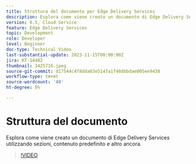 ```yaml
---
title: Struttura del documento per Edge Delivery Services
description: Esplora come viene creato un documento di Edge Delivery Services utilizzando sezioni, contenuto predefinito e altro ancora.
version: 6.5, Cloud Service
feature: Edge Delivery Services
topic: Development
role: Developer
level: Beginner
doc-type: Technical Video
last-substantial-update: 2023-11-15T00:00:00Z
jira: KT-14482
thumbnail: 3425716.jpeg
source-git-commit: d17544c4f8dda03e5147a1f48dbbdae005ee9438
workflow-type: tm+mt
source-wordcount: '40'
ht-degree: 0%

---
```



# Struttura del documento

Esplora come viene creato un documento di Edge Delivery Services utilizzando sezioni, contenuto predefinito e altro ancora.

>[!VIDEO](https://video.tv.adobe.com/v/3425716/?learn=on)
